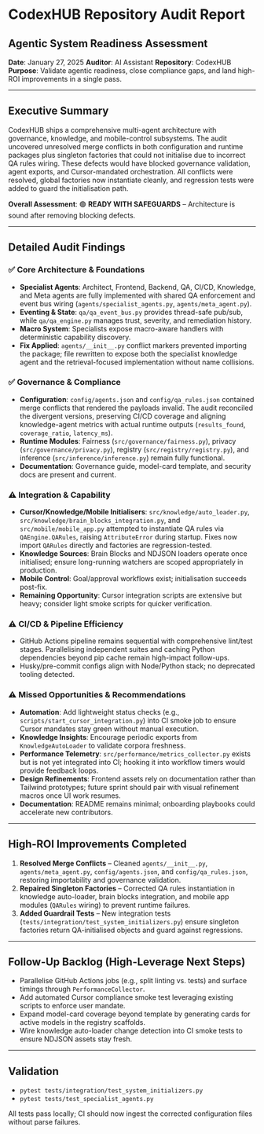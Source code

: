 # CodexHUB Repository Audit Report

## Agentic System Readiness Assessment

**Date**: January 27, 2025
**Auditor**: AI Assistant
**Repository**: CodexHUB
**Purpose**: Validate agentic readiness, close compliance gaps, and land high-ROI improvements in a single pass.

---

## Executive Summary

CodexHUB ships a comprehensive multi-agent architecture with governance, knowledge, and mobile-control subsystems. The audit
uncovered unresolved merge conflicts in both configuration and runtime packages plus singleton factories that could not
initialise due to incorrect QA rules wiring. These defects would have blocked governance validation, agent exports, and
Cursor-mandated orchestration. All conflicts were resolved, global factories now instantiate cleanly, and regression tests
were added to guard the initialisation path.

**Overall Assessment**: 🟢 **READY WITH SAFEGUARDS** – Architecture is sound after removing blocking defects.

---

## Detailed Audit Findings

### ✅ Core Architecture & Foundations

- **Specialist Agents**: Architect, Frontend, Backend, QA, CI/CD, Knowledge, and Meta agents are fully implemented with
  shared QA enforcement and event bus wiring (`agents/specialist_agents.py`, `agents/meta_agent.py`).
- **Eventing & State**: `qa/qa_event_bus.py` provides thread-safe pub/sub, while `qa/qa_engine.py` manages trust,
  severity, and remediation history.
- **Macro System**: Specialists expose macro-aware handlers with deterministic capability discovery.
- **Fix Applied**: `agents/__init__.py` conflict markers prevented importing the package; file rewritten to expose both the
  specialist knowledge agent and the retrieval-focused implementation without name collisions.

### ✅ Governance & Compliance

- **Configuration**: `config/agents.json` and `config/qa_rules.json` contained merge conflicts that rendered the payloads
  invalid. The audit reconciled the divergent versions, preserving CI/CD coverage and aligning knowledge-agent metrics with
  actual runtime outputs (`results_found`, `coverage_ratio`, `latency_ms`).
- **Runtime Modules**: Fairness (`src/governance/fairness.py`), privacy (`src/governance/privacy.py`), registry
  (`src/registry/registry.py`), and inference (`src/inference/inference.py`) remain fully functional.
- **Documentation**: Governance guide, model-card template, and security docs are present and current.

### ⚠️ Integration & Capability

- **Cursor/Knowledge/Mobile Initialisers**: `src/knowledge/auto_loader.py`, `src/knowledge/brain_blocks_integration.py`,
  and `src/mobile/mobile_app.py` attempted to instantiate QA rules via `QAEngine.QARules`, raising `AttributeError` during
  startup. Fixes now import `QARules` directly and factories are regression-tested.
- **Knowledge Sources**: Brain Blocks and NDJSON loaders operate once initialised; ensure long-running watchers are scoped
  appropriately in production.
- **Mobile Control**: Goal/approval workflows exist; initialisation succeeds post-fix.
- **Remaining Opportunity**: Cursor integration scripts are extensive but heavy; consider light smoke scripts for quicker
  verification.

### ⚠️ CI/CD & Pipeline Efficiency

- GitHub Actions pipeline remains sequential with comprehensive lint/test stages. Parallelising independent suites and
  caching Python dependencies beyond pip cache remain high-impact follow-ups.
- Husky/pre-commit configs align with Node/Python stack; no deprecated tooling detected.

### ⚠️ Missed Opportunities & Recommendations

- **Automation**: Add lightweight status checks (e.g., `scripts/start_cursor_integration.py`) into CI smoke job to ensure
  Cursor mandates stay green without manual execution.
- **Knowledge Insights**: Encourage periodic exports from `KnowledgeAutoLoader` to validate corpora freshness.
- **Performance Telemetry**: `src/performance/metrics_collector.py` exists but is not yet integrated into CI; hooking it into
  workflow timers would provide feedback loops.
- **Design Refinements**: Frontend assets rely on documentation rather than Tailwind prototypes; future sprint should pair
  with visual refinement macros once UI work resumes.
- **Documentation**: README remains minimal; onboarding playbooks could accelerate new contributors.

---

## High-ROI Improvements Completed

1. **Resolved Merge Conflicts** – Cleaned `agents/__init__.py`, `agents/meta_agent.py`, `config/agents.json`, and
   `config/qa_rules.json`, restoring importability and governance validation.
2. **Repaired Singleton Factories** – Corrected QA rules instantiation in knowledge auto-loader, brain blocks integration,
   and mobile app modules (`QARules` wiring) to prevent runtime failures.
3. **Added Guardrail Tests** – New integration tests (`tests/integration/test_system_initializers.py`) ensure singleton
   factories return QA-initialised objects and guard against regressions.

---

## Follow-Up Backlog (High-Leverage Next Steps)

- Parallelise GitHub Actions jobs (e.g., split linting vs. tests) and surface timings through `PerformanceCollector`.
- Add automated Cursor compliance smoke test leveraging existing scripts to enforce user mandate.
- Expand model-card coverage beyond template by generating cards for active models in the registry scaffolds.
- Wire knowledge auto-loader change detection into CI smoke tests to ensure NDJSON assets stay fresh.

---

## Validation

- `pytest tests/integration/test_system_initializers.py`
- `pytest tests/test_specialist_agents.py`

All tests pass locally; CI should now ingest the corrected configuration files without parse failures.
